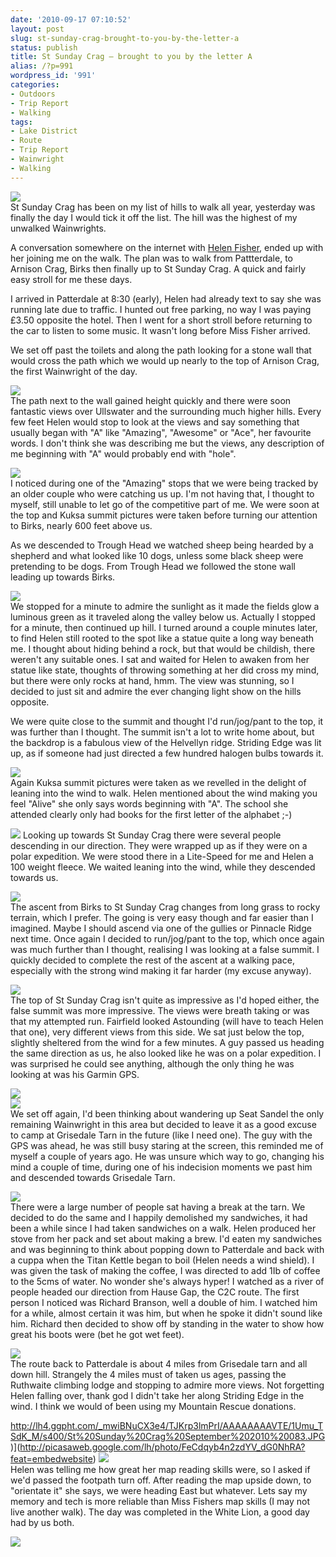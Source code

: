 ```yaml
---
date: '2010-09-17 07:10:52'
layout: post
slug: st-sunday-crag-brought-to-you-by-the-letter-a
status: publish
title: St Sunday Crag – brought to you by the letter A
alias: /?p=991
wordpress_id: '991'
categories:
- Outdoors
- Trip Report
- Walking
tags:
- Lake District
- Route
- Trip Report
- Wainwright
- Walking
---
```


[![](http://dl.dropbox.com/u/2657852/website/images/St-Sunday-Crag-September-2010-053.jpg)](http://dl.dropbox.com/u/2657852/website/images/St-Sunday-Crag-September-2010-053.jpg)  
St Sunday Crag has been on my list of hills to walk all year, yesterday was finally the day I would tick it off the list. The hill was the highest of my unwalked Wainwrights.  

A conversation somewhere on the internet with [Helen Fisher](http://helenswonderings.blogspot.com/), ended up with her joining me on the walk. The plan was to walk from Pattterdale, to Arnison Crag, Birks then finally up to St Sunday Crag. A quick and fairly easy stroll for me these days.  

I arrived in Patterdale at 8:30 (early), Helen had already text to say she was running late due to traffic. I hunted out free parking, no way I was paying £3.50 opposite the hotel. Then I went for a short stroll before returning to the car to listen to some music. It wasn't long before Miss Fisher arrived.  

We set off past the toilets and along the path looking for a stone wall that would cross the path which we would up nearly to the top of Arnison Crag, the first Wainwright of the day.  

[![](http://lh6.ggpht.com/_mwiBNuCX3e4/TJKH-53I4SI/AAAAAAAAVD8/klBYyXNm_1o/s400/St%20Sunday%20Crag%20September%202010%20005.JPG)](http://picasaweb.google.com/lh/photo/3SSXZWBwuF6ovOcFEGchdg?feat=embedwebsite)  
The path next to the wall gained height quickly and there were soon fantastic views over Ullswater and the surrounding much higher hills. Every few feet Helen would stop to look at the views and say something that usually began with "A" like "Amazing", "Awesome" or "Ace", her favourite words. I don't think she was describing me but the views, any description of me beginning with "A" would probably end with "hole".  

[![](http://lh3.ggpht.com/_mwiBNuCX3e4/TJKK6fZfXWI/AAAAAAAAVFM/SlFa204Hf0g/s400/St%20Sunday%20Crag%20September%202010%20011.JPG)](http://picasaweb.google.com/lh/photo/2zihxoTKCL5AAN3oqCanzw?feat=embedwebsite)  
I noticed during one of the "Amazing" stops that we were being tracked by an older couple who were catching us up. I'm not having that, I thought to myself, still unable to let go of the competitive part of me. We were soon at the top and Kuksa summit pictures were taken before turning our attention to Birks, nearly 600 feet above us.  

As we descended to Trough Head we watched sheep being hearded by a shepherd and what looked like 10 dogs, unless some black sheep were pretending to be dogs. From Trough Head we followed the stone wall leading up towards Birks.  

[![](http://lh3.ggpht.com/_mwiBNuCX3e4/TJKQ8AqAKWI/AAAAAAAAVH0/IlpALs8VFbo/s400/St%20Sunday%20Crag%20September%202010%20025.JPG)](http://picasaweb.google.com/lh/photo/1Xwx9tciMnIyIj9mxwsmpA?feat=embedwebsite)  
We stopped for a minute to admire the sunlight as it made the fields glow a luminous green as it traveled along the valley below us. Actually I stopped for a minute, then continued up hill. I turned around a couple minutes later, to find Helen still rooted to the spot like a statue quite a long way beneath me. I thought about hiding behind a rock, but that would be childish, there weren't any suitable ones. I sat and waited for Helen to awaken from her statue like state, thoughts of throwing something at her did cross my mind, but there were only rocks at hand, hmm. The view was stunning, so I decided to just sit and admire the ever changing light show on the hills opposite.  

We were quite close to the summit and thought I'd run/jog/pant to the top, it was further than I thought. The summit isn't a lot to write home about, but the backdrop is a fabulous view of the Helvellyn ridge. Striding Edge was lit up, as if someone had just directed a few hundred halogen bulbs towards it.  

[![](http://lh5.ggpht.com/_mwiBNuCX3e4/TJKW_tCQgTI/AAAAAAAAVKU/LXmV7K2VKC0/s400/St%20Sunday%20Crag%20September%202010%20038.JPG)](http://picasaweb.google.com/lh/photo/hR_XiAE_7oQPmt9xo3PE4g?feat=embedwebsite)  
Again Kuksa summit pictures were taken as we revelled in the delight of leaning into the wind to walk. Helen mentioned about the wind making you feel "Alive" she only says words beginning with "A". The school she attended clearly only had books for the first letter of the alphabet ;-)  

[![](http://lh3.ggpht.com/_mwiBNuCX3e4/TJKXg6flnII/AAAAAAAAVKg/h0ZjEPQjYOo/s400/St%20Sunday%20Crag%20September%202010%20039.JPG)](http://picasaweb.google.com/lh/photo/nLVT3HDN5lzLllgCNsNlRg?feat=embedwebsite) Looking up towards St Sunday Crag there were several people descending in our direction. They were wrapped up as if they were on a polar expedition. We were stood there in a Lite-Speed for me and Helen a 100 weight fleece. We waited leaning into the wind, while they descended towards us.  

[![](http://lh6.ggpht.com/_mwiBNuCX3e4/TJKfa4dQ5oI/AAAAAAAAVN4/ovaKM0UEQEw/s400/St%20Sunday%20Crag%20September%202010%20056.JPG)](http://picasaweb.google.com/lh/photo/smOfrvdbE-IOl8OFnpRJyw?feat=embedwebsite)  
The ascent from Birks to St Sunday Crag changes from long grass to rocky terrain, which I prefer. The going is very easy though and far easier than I imagined. Maybe I should ascend via one of the gullies or Pinnacle Ridge next time. Once again I decided to run/jog/pant to the top, which once again was much further than I thought, realising I was looking at a false summit. I quickly decided to complete the rest of the ascent at a walking pace, especially with the strong wind making it far harder (my excuse anyway).  

[![](http://lh3.ggpht.com/_mwiBNuCX3e4/TJKjDu82eJI/AAAAAAAAVPc/HF3G0T1sWPY/s400/St%20Sunday%20Crag%20September%202010%20064.JPG)](http://picasaweb.google.com/lh/photo/D3UAor39SHFH90ZVrh9v0g?feat=embedwebsite)  
The top of St Sunday Crag isn't quite as impressive as I'd hoped either, the false summit was more impressive. The views were breath taking or was that my attempted run. Fairfield looked Astounding (will have to teach Helen that one), very different views from this side. We sat just below the top, slightly sheltered from the wind for a few minutes. A guy passed us heading the same direction as us, he also looked like he was on a polar expedition. I was surprised he could see anything, although the only thing he was looking at was his Garmin GPS.  

[![](http://lh4.ggpht.com/_mwiBNuCX3e4/TJKlgFX558I/AAAAAAAAVQg/M1g7X0IcZss/s400/St%20Sunday%20Crag%20September%202010%20070.JPG)](http://picasaweb.google.com/lh/photo/_hkSML0ZGq__0Lmuo3fGfg?feat=embedwebsite)  
[![](http://lh4.ggpht.com/_mwiBNuCX3e4/TJKnUW3INII/AAAAAAAAVRQ/wFaRjHmHct8/s400/St%20Sunday%20Crag%20September%202010%20074.JPG)](http://picasaweb.google.com/lh/photo/zYrFgl7BqGIwHvU5opPNUQ?feat=embedwebsite)  
We set off again, I'd been thinking about wandering up Seat Sandel the only remaining Wainwright in this area but decided to leave it as a good excuse to camp at Grisedale Tarn in the future (like I need one). The guy with the GPS was ahead, he was still busy staring at the screen, this reminded me of myself a couple of years ago. He was unsure which way to go, changing his mind a couple of time, during one of his indecision moments we past him and descended towards Grisedale Tarn.  

[![](http://lh4.ggpht.com/_mwiBNuCX3e4/TJKoLNGRvkI/AAAAAAAAVRo/kB_fDOdPP4Q/s400/St%20Sunday%20Crag%20September%202010%20076.JPG)](http://picasaweb.google.com/lh/photo/9hmuseP_9rA0leOrTNQhqw?feat=embedwebsite)  
There were a large number of people sat having a break at the tarn. We decided to do the same and I happily demolished my sandwiches, it had been a while since I had taken sandwiches on a walk. Helen produced her stove from her pack and set about making a brew. I'd eaten my sandwiches and was beginning to think about popping down to Patterdale and back with a cuppa when the Titan Kettle began to boil (Helen needs a wind shield). I was given the task of making the coffee, I was directed to add 1Ib of coffee to the 5cms of water. No wonder she's always hyper! I watched as a river of people headed our direction from Hause Gap, the C2C route. The first person I noticed was Richard Branson, well a double of him. I watched him for a while, almost certain it was him, but when he spoke it didn't sound like him. Richard then decided to show off by standing in the water to show how great his boots were (bet he got wet feet).  

[![](http://lh3.ggpht.com/_mwiBNuCX3e4/TJKqpyuJNKI/AAAAAAAAVSo/X5rCe7i-zyI/s400/St%20Sunday%20Crag%20September%202010%20081.JPG)](http://picasaweb.google.com/lh/photo/cqQJGJg5q3rDYuDs0OBafg?feat=embedwebsite)  
The route back to Patterdale is about 4 miles from Grisedale tarn and all down hill. Strangely the 4 miles must of taken us ages, passing the Ruthwaite climbing lodge and stopping to admire more views. Not forgetting Helen falling over, thank god I didn't take her along Striding Edge in the wind. I think we would of been using my Mountain Rescue donations.  

http://lh4.ggpht.com/_mwiBNuCX3e4/TJKrp3lmPrI/AAAAAAAAVTE/1Umu_TSdK_M/s400/St%20Sunday%20Crag%20September%202010%20083.JPG)](http://picasaweb.google.com/lh/photo/FeCdqyb4n2zdYV_dG0NhRA?feat=embedwebsite) [![](http://lh4.ggpht.com/_mwiBNuCX3e4/TJKNdwWey2I/AAAAAAAAVGQ/NhAswUAMjgk/s400/St%20Sunday%20Crag%20September%202010%20017.JPG)](http://picasaweb.google.com/lh/photo/eeTemSYotIjR_2SoVU0jZQ?feat=embedwebsite)  
Helen was telling me how great her map reading skills were, so I asked if we'd passed the footpath turn off. After reading the map upside down, to "orientate it" she says, we were heading East but whatever. Lets say my memory and tech is more reliable than Miss Fishers map skills (I may not live another walk). The day was completed in the White Lion, a good day had by us both.  

[![](http://lh5.ggpht.com/_mwiBNuCX3e4/TJNvX9RW9tI/AAAAAAAAVVU/Aj3yBsJNJC0/s400/St%20Sunday%20Crag%20Map.jpg)](http://picasaweb.google.com/lh/photo/8-PCOvAZh4pXLXBTPBvJSg?feat=embedwebsite)
